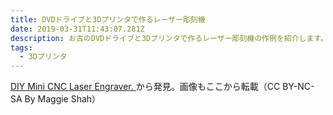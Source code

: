 ```yaml
---
title: DVDドライブと3Dプリンタで作るレーザー彫刻機
date: 2019-03-31T11:43:07.281Z
description: お古のDVDドライブと3Dプリンタで作るレーザー彫刻機の作例を紹介します。
tags:
  - 3Dプリンタ
---
```

[DIY Mini CNC Laser Engraver.](https://www.instructables.com/id/DIY-Mini-CNC-Laser-Engraver/)から発見。画像もここから転載（CC BY-NC-SA By Maggie Shah）
